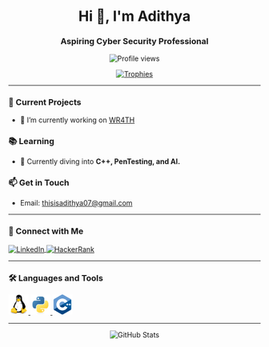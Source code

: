 <h1 align="center">Hi 👋, I'm Adithya</h1>
<h3 align="center">Aspiring Cyber Security Professional</h3>

<p align="center">
    <img src="https://komarev.com/ghpvc/?username=nullsecurity01&label=Profile%20views&color=0e75b6&style=flat" alt="Profile views" />
</p>

<p align="center">
    <a href="https://github.com/ryo-ma/github-profile-trophy">
        <img src="https://github-profile-trophy.vercel.app/?username=nullsecurity01" alt="Trophies" />
    </a>
</p>

---

### 🚀 Current Projects
- 🔭 I’m currently working on [WR4TH](https://github.com/NullSecurity01/WR4TH)

### 📚 Learning
- 🌱 Currently diving into **C++, PenTesting, and AI.**

### 📫 Get in Touch
- Email: [thisisadithya07@gmail.com](mailto:thisisadithya07@gmail.com)

---

### 📡 Connect with Me
<p align="left">
    <a href="https://www.linkedin.com/in/adithya-poojary-1771b9331" target="blank">
        <img align="center" src="https://raw.githubusercontent.com/rahuldkjain/github-profile-readme-generator/master/src/images/icons/Social/linked-in-alt.svg" alt="LinkedIn" height="30" width="40" />
    </a>
    <a href="https://www.hackerrank.com/profile/thisisadithya07" target="blank">
        <img align="center" src="https://raw.githubusercontent.com/rahuldkjain/github-profile-readme-generator/master/src/images/icons/Social/hackerrank.svg" alt="HackerRank" height="30" width="40" />
    </a>
</p>

---

### 🛠️ Languages and Tools
<p align="left">
    <a href="https://www.linux.org/" target="_blank" rel="noreferrer">
        <img src="https://raw.githubusercontent.com/devicons/devicon/master/icons/linux/linux-original.svg" alt="Linux" width="40" height="40"/>
    </a>
    <a href="https://www.python.org" target="_blank" rel="noreferrer">
        <img src="https://raw.githubusercontent.com/devicons/devicon/master/icons/python/python-original.svg" alt="Python" width="40" height="40"/>
    </a>
    <a href="https://isocpp.org/" target="_blank" rel="noreferrer">
        <img src="https://raw.githubusercontent.com/devicons/devicon/master/icons/cplusplus/cplusplus-original.svg" alt="C++" width="40" height="40"/>
    </a>
</p>

---

<p align="center">
    <img src="https://github-readme-stats.vercel.app/api?username=nullsecurity01&show_icons=true&locale=en" alt="GitHub Stats" />
</p>
